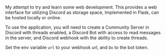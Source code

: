 My attempt to try and learn some web development. This provides a web interface for utilizing Discord as storage space, Implemented in Flask, can be hosted locally or online. 

To use the application, you will need to create a Community Server in Discord with threads enabled, a Discord Bot with access to read messages in the server, and Discord webhook with the ability to create threads. 

Set the env variable ```url``` to your webhook url, and ```Do``` to the bot token. 
